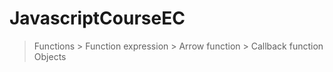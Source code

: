 # JavascriptCourseEC 
  > Functions
    > Function expression
    > Arrow function
    > Callback function
  > Objects

